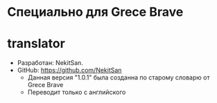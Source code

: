 # Специально для Grece Brave
  # translator
- Разработан: NekitSan. 
- GitHub: https://github.com/NekitSan
    * Данная версия "1.0.1" была созданна по старому словарю от Grece Brave
    * Переводит только с английского
